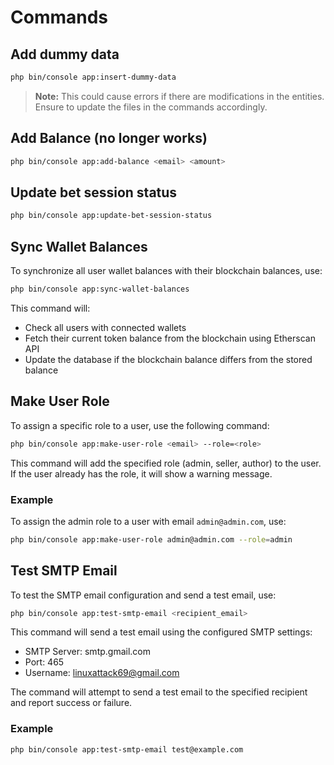 # Commands

## Add dummy data

```sh
php bin/console app:insert-dummy-data
```

> **Note:** This could cause errors if there are modifications in the entities. Ensure to update the files in the commands accordingly.

## Add Balance (no longer works)

```sh
php bin/console app:add-balance <email> <amount>
```

## Update bet session status

```sh
php bin/console app:update-bet-session-status
```

## Sync Wallet Balances

To synchronize all user wallet balances with their blockchain balances, use:

```sh
php bin/console app:sync-wallet-balances
```

This command will:
- Check all users with connected wallets
- Fetch their current token balance from the blockchain using Etherscan API
- Update the database if the blockchain balance differs from the stored balance

## Make User Role

To assign a specific role to a user, use the following command:

```sh
php bin/console app:make-user-role <email> --role=<role>
```

This command will add the specified role (admin, seller, author) to the user. If the user already has the role, it will show a warning message.

### Example

To assign the admin role to a user with email `admin@admin.com`, use:

```sh
php bin/console app:make-user-role admin@admin.com --role=admin
```

## Test SMTP Email

To test the SMTP email configuration and send a test email, use:

```sh
php bin/console app:test-smtp-email <recipient_email>
```

This command will send a test email using the configured SMTP settings:
- SMTP Server: smtp.gmail.com
- Port: 465
- Username: linuxattack69@gmail.com

The command will attempt to send a test email to the specified recipient and report success or failure.

### Example

```sh
php bin/console app:test-smtp-email test@example.com
```



